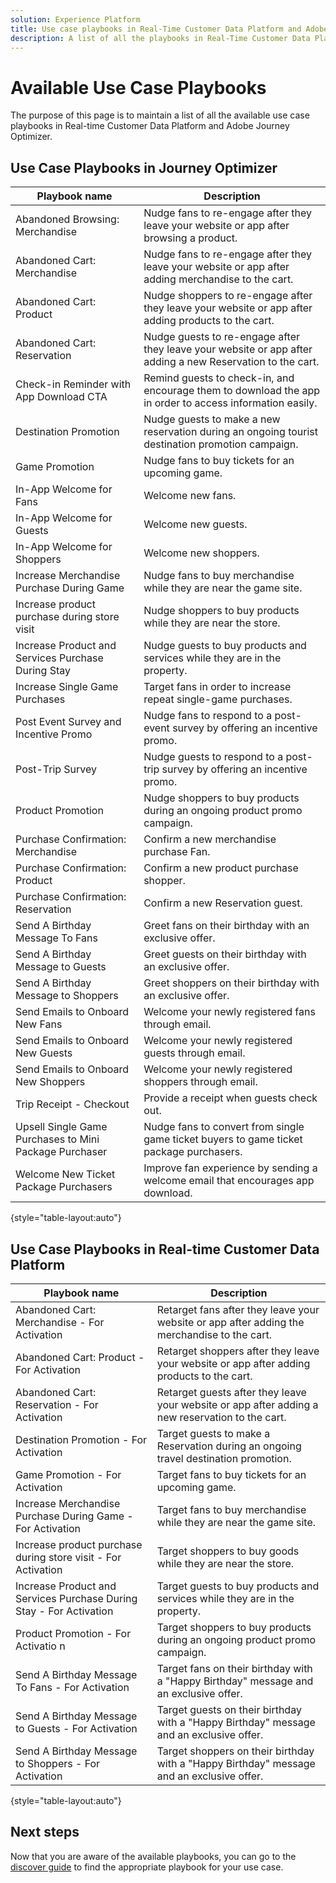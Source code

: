 ```yaml
---
solution: Experience Platform
title: Use case playbooks in Real-Time Customer Data Platform and Adobe Journey Optimizer. 
description: A list of all the playbooks in Real-Time Customer Data Platform and Adobe Journey Optimizer.
---
```


# Available Use Case Playbooks

The purpose of this page is to maintain a list of all the available use case playbooks in Real-time Customer Data Platform and Adobe Journey Optimizer. 

## Use Case Playbooks in Journey Optimizer

| Playbook name |  Description |
| ------------- |  ----------- |
| Abandoned Browsing: Merchandise | Nudge fans to re-engage after they leave your website or app after browsing a product. |
| Abandoned Cart: Merchandise | Nudge fans to re-engage after they leave your website or app after adding merchandise to the cart. |
| Abandoned Cart: Product | Nudge shoppers to re-engage after they leave your website or app after adding products to the cart. |
| Abandoned Cart: Reservation | Nudge guests to re-engage after they leave your website or app after adding a new Reservation to the cart. |
| Check-in Reminder with App Download CTA | Remind guests to check-in, and encourage them to download the app in order to access information easily. |
| Destination Promotion | Nudge guests to make a new reservation during an ongoing tourist destination promotion campaign. |
| Game Promotion | Nudge fans to buy tickets for an upcoming game. |
| In-App Welcome for Fans | Welcome new fans. |
| In-App Welcome for Guests | Welcome new guests. |
| In-App Welcome for Shoppers | Welcome new shoppers. |
| Increase Merchandise Purchase During Game | Nudge fans to buy merchandise while they are near the game site. |
| Increase product purchase during store visit | Nudge shoppers to buy products while they are near the store. |
| Increase Product and Services Purchase During Stay | Nudge guests to buy products and services while they are in the property. |
| Increase Single Game Purchases | Target fans in order to increase repeat single-game purchases. |
| Post Event Survey and Incentive Promo | Nudge fans to respond to a post-event survey by offering an incentive promo. |
| Post-Trip Survey | Nudge guests to respond to a post-trip survey by offering an incentive promo. |
| Product Promotion | Nudge shoppers to buy products during an ongoing product promo campaign. |
| Purchase Confirmation: Merchandise | Confirm a new merchandise purchase Fan. |
| Purchase Confirmation: Product | Confirm a new product purchase shopper. |
| Purchase Confirmation: Reservation | Confirm a new Reservation guest. |
| Send A Birthday Message To Fans | Greet fans on their birthday with an exclusive offer. |
| Send A Birthday Message to Guests | Greet guests on their birthday with an exclusive offer. |
| Send A Birthday Message to Shoppers  | Greet shoppers on their birthday with an exclusive offer. |
| Send Emails to Onboard New Fans | Welcome your newly registered fans through email. |
| Send Emails to Onboard New Guests | Welcome your newly registered guests through email. |
| Send Emails to Onboard New Shoppers | Welcome your newly registered shoppers through email. |
| Trip Receipt - Checkout | Provide a receipt when guests check out. |
| Upsell Single Game Purchases to Mini Package Purchaser | Nudge fans to convert from single game ticket buyers to game ticket package purchasers. |
| Welcome New Ticket Package Purchasers | Improve fan experience by sending a welcome email that encourages app download. |

{style="table-layout:auto"}

## Use Case Playbooks in Real-time Customer Data Platform

| Playbook name | Description |
| ------------- | ----------- |
| Abandoned Cart: Merchandise - For Activation | Retarget fans after they leave your website or app after adding the merchandise to the cart. |
| Abandoned Cart: Product - For Activation | Retarget shoppers after they leave your website or app after adding products to the cart. |
| Abandoned Cart: Reservation - For Activation | Retarget guests after they leave your website or app after adding a new reservation to the cart. |
| Destination Promotion - For Activation | Target guests to make a Reservation during an ongoing travel destination promotion. |
| Game Promotion - For Activation|  Target fans to buy tickets for an upcoming game. |
| Increase Merchandise Purchase During Game - For Activation | Target fans to buy merchandise while they are near the game site. |
| Increase product purchase during store visit - For Activation | Target shoppers to buy goods while they are near the store. |
| Increase Product and Services Purchase During Stay - For Activation | Target guests to buy products and services while they are in the property. |
| Product Promotion - For Activatio n| Target shoppers to buy products during an ongoing product promo campaign. |
| Send A Birthday Message To Fans - For Activation | Target fans on their birthday with a "Happy Birthday" message and an exclusive offer. |
| Send A Birthday Message to Guests - For Activation | Target guests on their birthday with a "Happy Birthday" message and an exclusive offer. |
| Send A Birthday Message to Shoppers - For Activation | Target shoppers on their birthday with a "Happy Birthday" message and an exclusive offer. |

{style="table-layout:auto"}

## Next steps

Now that you are aware of the available playbooks, you can go to the [discover guide](/help/use-case-playbooks/playbooks/discover.md) to find the appropriate playbook for your use case.